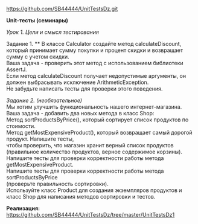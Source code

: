 https://github.com/SB44444/UnitTestsDz.git

**Unit-тесты (семинары)**  
  
*Урок 1. Цели и смысл тестирования*  

Задание 1. ** В классе Calculator создайте метод calculateDiscount,  
который принимает сумму покупки и процент скидки и возвращает сумму с учетом скидки.  
Ваша задача - проверить этот метод с использованием библиотеки AssertJ.  
Если метод calculateDiscount получает недопустимые аргументы, он должен выбрасывать исключение ArithmeticException.  
Не забудьте написать тесты для проверки этого поведения.  

*Задание 2. (необязательное)*  
Мы хотим улучшить функциональность нашего интернет-магазина. Ваша задача - добавить два новых метода в класс Shop:  
Метод sortProductsByPrice(), который сортирует список продуктов по стоимости.  
Метод getMostExpensiveProduct(), который возвращает самый дорогой продукт. Напишите тесты,  
чтобы проверить, что магазин хранит верный список продуктов (правильное количество продуктов, верное содержимое корзины).
Напишите тесты для проверки корректности работы метода getMostExpensiveProduct.  
Напишите тесты для проверки корректности работы метода sortProductsByPrice  
(проверьте правильность сортировки).  
Используйте класс Product для создания экземпляров продуктов и класс Shop для написания методов сортировки и тестов.

**Реализация:**  
https://github.com/SB44444/UnitTestsDz/tree/master/UnitTestsDz1